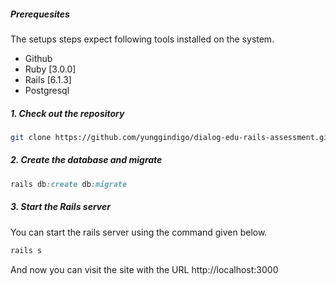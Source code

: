 ##### Prerequesites

The setups steps expect following tools installed on the system.

- Github
- Ruby [3.0.0]
- Rails [6.1.3]
- Postgresql

##### 1. Check out the repository

```bash
git clone https://github.com/yunggindigo/dialog-edu-rails-assessment.git
```

##### 2. Create the database and migrate

```ruby
rails db:create db:migrate
```

##### 3. Start the Rails server

You can start the rails server using the command given below.

```ruby
rails s
```

And now you can visit the site with the URL http://localhost:3000
